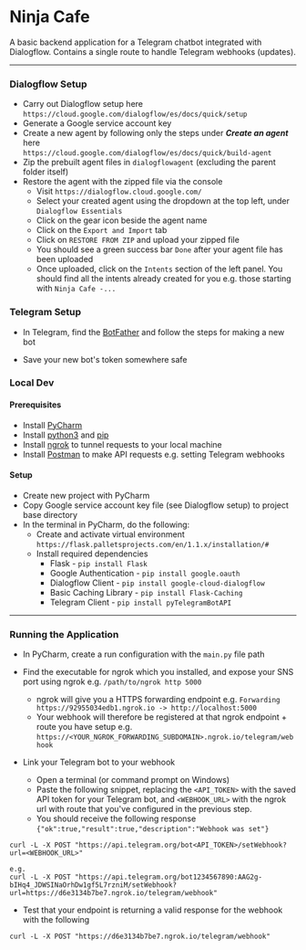 # Ninja Cafe

A basic backend application for a Telegram chatbot integrated with Dialogflow. 
Contains a single route to handle Telegram webhooks (updates).

---

### Dialogflow Setup

- Carry out Dialogflow setup here <br>
  `https://cloud.google.com/dialogflow/es/docs/quick/setup`
- Generate a Google service account key
- Create a new agent by following only the steps under _**Create an agent**_ here <br>
  `https://cloud.google.com/dialogflow/es/docs/quick/build-agent`
- Zip the prebuilt agent files in `dialogflowagent` (excluding the parent folder itself)
- Restore the agent with the zipped file via the console
  - Visit `https://dialogflow.cloud.google.com/`
  - Select your created agent using the dropdown at the top left, under `Dialogflow Essentials`
  - Click on the gear icon beside the agent name
  - Click on the `Export and Import` tab
  - Click on `RESTORE FROM ZIP` and upload your zipped file
  - You should see a green success bar `Done` after your agent file has been uploaded
  - Once uploaded, click on the `Intents` section of the left panel. You should find all the intents already created for you e.g. those starting with `Ninja Cafe -...`

### Telegram Setup

- In Telegram, find the [BotFather](https://t.me/BotFather) and follow the steps for making a new bot

- Save your new bot's token somewhere safe

### Local Dev

#### Prerequisites
- Install [PyCharm](https://www.jetbrains.com/pycharm/download)
- Install [python3](https://www.python.org/) and [pip](https://pip.pypa.io/en/stable/installing/)
- Install [ngrok](https://ngrok.com/download) to tunnel requests to your local machine
- Install [Postman](https://www.postman.com/downloads/) to make API requests e.g. setting Telegram webhooks

#### Setup
- Create new project with PyCharm
- Copy Google service account key file (see Dialogflow setup) to project base directory
- In the terminal in PyCharm, do the following:
  - Create and activate virtual environment <br>
   `https://flask.palletsprojects.com/en/1.1.x/installation/#`
  - Install required dependencies <br>
	- Flask - `pip install Flask` <br>
	- Google Authentication - `pip install google.oauth` <br>
	- Dialogflow Client - `pip install google-cloud-dialogflow` <br>
	- Basic Caching Library - `pip install Flask-Caching` <br>
    - Telegram Client - `pip install pyTelegramBotAPI`

---

### Running the Application
- In PyCharm, create a run configuration with the `main.py` file path
- Find the executable for ngrok which you installed, and expose your SNS port using ngrok e.g. `/path/to/ngrok http 5000`
  - ngrok will give you a HTTPS forwarding endpoint e.g. `Forwarding https://92955034edb1.ngrok.io -> http://localhost:5000`
  - Your webhook will therefore be registered at that ngrok endpoint + route you have setup e.g. `https://<YOUR_NGROK_FORWARDING_SUBDOMAIN>.ngrok.io/telegram/webhook`

- Link your Telegram bot to your webhook
  - Open a terminal (or command prompt on Windows)
  - Paste the following snippet, replacing the `<API_TOKEN>` with the saved API token for your Telegram bot, and `<WEBHOOK_URL>` with the ngrok url with route that you've configured in the previous step.
  - You should receive the following response `{"ok":true,"result":true,"description":"Webhook was set"}`

```
curl -L -X POST "https://api.telegram.org/bot<API_TOKEN>/setWebhook?url=<WEBHOOK_URL>"

e.g.
curl -L -X POST "https://api.telegram.org/bot1234567890:AAG2g-bIHq4_JDWSINaOrhDw1gf5L7rzniM/setWebhook?url=https://d6e3134b7be7.ngrok.io/telegram/webhook"
```

  - Test that your endpoint is returning a valid response for the webhook with the following 
```
curl -L -X POST "https://d6e3134b7be7.ngrok.io/telegram/webhook"
```